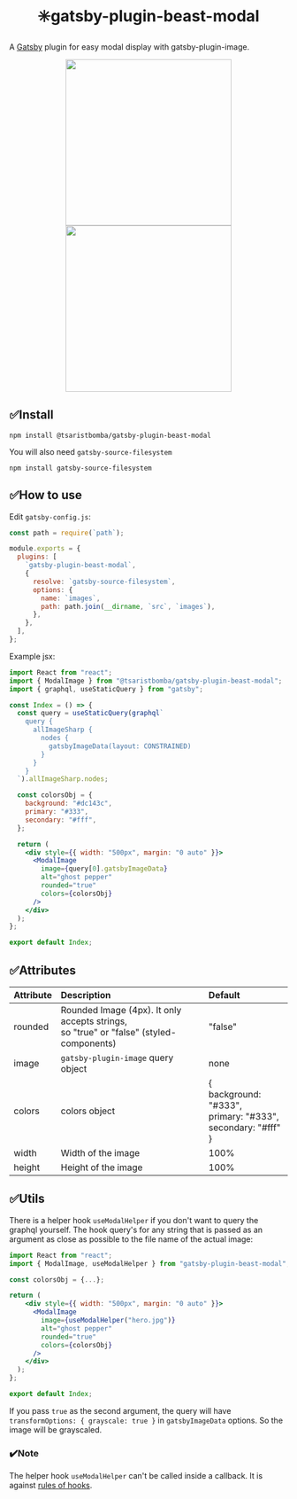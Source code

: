 <h1 align="center">
✳️gatsby-plugin-beast-modal
</h1>

A [Gatsby](https://github.com/gatsbyjs/gatsby) plugin for easy modal display with gatsby-plugin-image.

<p align="center">
<img src="https://user-images.githubusercontent.com/13293669/125135970-46335f00-e0e0-11eb-9e39-e780f14be26f.gif" height="300" />
<img src="https://user-images.githubusercontent.com/13293669/125134435-c1474600-e0dd-11eb-9ca1-3afd72b07a52.gif" height="300" />
</p>

## ✅Install

`npm install @tsaristbomba/gatsby-plugin-beast-modal`

You will also need `gatsby-source-filesystem`

`npm install gatsby-source-filesystem`

## ✅How to use

Edit `gatsby-config.js`:

```javascript
const path = require(`path`);

module.exports = {
  plugins: [
    `gatsby-plugin-beast-modal`,
    {
      resolve: `gatsby-source-filesystem`,
      options: {
        name: `images`,
        path: path.join(__dirname, `src`, `images`),
      },
    },
  ],
};
```

Example jsx:

```jsx
import React from "react";
import { ModalImage } from "@tsaristbomba/gatsby-plugin-beast-modal";
import { graphql, useStaticQuery } from "gatsby";

const Index = () => {
  const query = useStaticQuery(graphql`
    query {
      allImageSharp {
        nodes {
          gatsbyImageData(layout: CONSTRAINED)
        }
      }
    }
  `).allImageSharp.nodes;

  const colorsObj = {
    background: "#dc143c",
    primary: "#333",
    secondary: "#fff",
  };

  return (
    <div style={{ width: "500px", margin: "0 auto" }}>
      <ModalImage
        image={query[0].gatsbyImageData}
        alt="ghost pepper"
        rounded="true"
        colors={colorsObj}
      />
    </div>
  );
};

export default Index;
```

## ✅Attributes

| Attribute | Description                                                                                 | Default                                                                        |
| --------- | :------------------------------------------------------------------------------------------ | :----------------------------------------------------------------------------- |
| rounded   | Rounded Image (4px). It only accepts strings,</br> so "true" or "false" (styled-components) | "false"                                                                        |
| image     | `gatsby-plugin-image` query object                                                          | none                                                                           |
| colors    | colors object                                                                               | {</br> background: "#333", </br>primary: "#333",</br> secondary: "#fff" </br>} |
| width     | Width of the image                                                                          | 100%                                                                           |
| height    | Height of the image                                                                         | 100%                                                                           |

## ✅Utils

There is a helper hook `useModalHelper` if you don't want to query the graphql yourself. The hook query's for any string that is passed as an argument as close as possible to the file name of the actual image:

```jsx
import React from "react";
import { ModalImage, useModalHelper } from "gatsby-plugin-beast-modal";

const colorsObj = {...};

return (
    <div style={{ width: "500px", margin: "0 auto" }}>
      <ModalImage
        image={useModalHelper("hero.jpg")}
        alt="ghost pepper"
        rounded="true"
        colors={colorsObj}
      />
    </div>
  );
};

export default Index;
```

If you pass `true` as the second argument, the query will have `transformOptions: { grayscale: true }` in `gatsbyImageData` options. So the image will be grayscaled.

### ✔️Note

The helper hook `useModalHelper` can't be called inside a callback. It is against [rules of hooks](https://reactjs.org/docs/hooks-rules.html).
